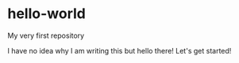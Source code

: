 # hello-world
My very first repository

I have no idea why I am writing this but hello there!
Let's get started!

